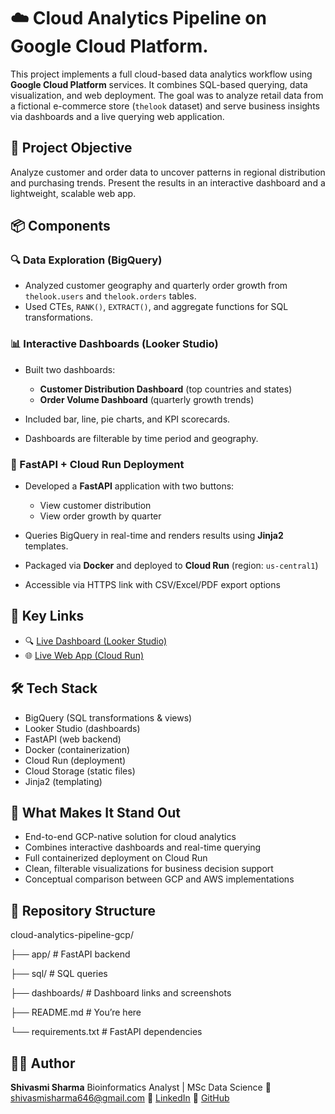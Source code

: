 # ☁️ Cloud Analytics Pipeline on Google Cloud Platform. 

This project implements a full cloud-based data analytics workflow using **Google Cloud Platform** services. It combines SQL-based querying, data visualization, and web deployment. The goal was to analyze retail data from a fictional e-commerce store (`thelook` dataset) and serve business insights via dashboards and a live querying web application.

## 🎯 Project Objective

Analyze customer and order data to uncover patterns in regional distribution and purchasing trends. Present the results in an interactive dashboard and a lightweight, scalable web app.

## 📦 Components

### 🔍 Data Exploration (BigQuery)

* Analyzed customer geography and quarterly order growth from `thelook.users` and `thelook.orders` tables.
* Used CTEs, `RANK()`, `EXTRACT()`, and aggregate functions for SQL transformations.

### 📊 Interactive Dashboards (Looker Studio)

* Built two dashboards:

  * **Customer Distribution Dashboard** (top countries and states)
  * **Order Volume Dashboard** (quarterly growth trends)
* Included bar, line, pie charts, and KPI scorecards.
* Dashboards are filterable by time period and geography.

### 🚀 FastAPI + Cloud Run Deployment

* Developed a **FastAPI** application with two buttons:

  * View customer distribution
  * View order growth by quarter
* Queries BigQuery in real-time and renders results using **Jinja2** templates.
* Packaged via **Docker** and deployed to **Cloud Run** (region: `us-central1`)
* Accessible via HTTPS link with CSV/Excel/PDF export options

## 🔗 Key Links

* 🔍 [Live Dashboard (Looker Studio)](https://lookerstudio.google.com/embed/reporting/808fd43b-ee88-471f-aa5f-277b83b992bd/page/p_j3uxvxc3rd)
* 🌐 [Live Web App (Cloud Run)](https://bq-api-service-117345134195.us-central1.run.app)

## 🛠️ Tech Stack

* BigQuery (SQL transformations & views)
* Looker Studio (dashboards)
* FastAPI (web backend)
* Docker (containerization)
* Cloud Run (deployment)
* Cloud Storage (static files)
* Jinja2 (templating)

## 🌟 What Makes It Stand Out

* End-to-end GCP-native solution for cloud analytics
* Combines interactive dashboards and real-time querying
* Full containerized deployment on Cloud Run
* Clean, filterable visualizations for business decision support
* Conceptual comparison between GCP and AWS implementations

## 📁 Repository Structure
cloud-analytics-pipeline-gcp/

├── app/                   # FastAPI backend

├── sql/                   # SQL queries

├── dashboards/            # Dashboard links and screenshots

├── README.md              # You’re here

└── requirements.txt       # FastAPI dependencies

## 👩‍💻 Author

**Shivasmi Sharma**
Bioinformatics Analyst | MSc Data Science
📧 [shivasmisharma646@gmail.com](mailto:shivasmisharma646@gmail.com)
🔗 [LinkedIn](https://linkedin.com/in/shivasmi-sharma)
🐙 [GitHub](https://github.com/shivasmi07)
